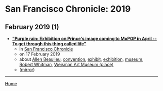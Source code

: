 # San Francisco Chronicle: 2019

## February 2019 (1)

 - [**"Purple rain: Exhibition on Prince's image coming to MoPOP in April -- To get through this thing called life"**](https://www.sfchronicle.com/local/seattlenews/article/Purple-rain-Prince-MoPOP-exhibition-museum-Seattle-13623627.php)
    - in [San Francisco Chronicle](../../../publications/p-t/san-francisco-chronicle/index.md)
    - on 17 February 2019
    - about [Allen Beaulieu](../../../topics/allen-beaulieu/index.md), [convention](../../../topics/convention/index.md), [exhibit](../../../topics/exhibit/index.md), [exhibition](../../../topics/exhibition/index.md), [museum](../../../topics/museum/index.md), [Robert Whitman](../../../topics/robert-whitman/index.md), [Weisman Art Museum (place)](../../../topics/place/weisman-art-museum/index.md)
    - ([mirror](https://web.archive.org/web/*/https://www.sfchronicle.com/local/seattlenews/article/Purple-rain-Prince-MoPOP-exhibition-museum-Seattle-13623627.php))

----

[Home](../index.md)

